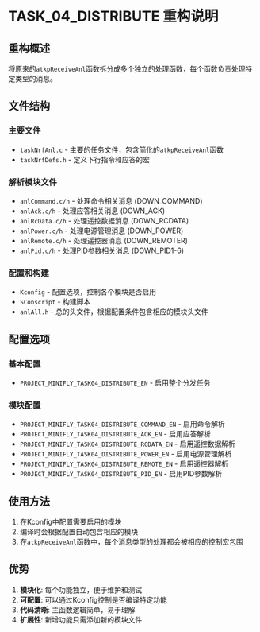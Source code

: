 # TASK_04_DISTRIBUTE 重构说明

## 重构概述
将原来的`atkpReceiveAnl`函数拆分成多个独立的处理函数，每个函数负责处理特定类型的消息。

## 文件结构

### 主要文件
- `taskNrfAnl.c` - 主要的任务文件，包含简化的`atkpReceiveAnl`函数
- `taskNrfDefs.h` - 定义下行指令和应答的宏

### 解析模块文件
- `anlCommand.c/h` - 处理命令相关消息 (DOWN_COMMAND)
- `anlAck.c/h` - 处理应答相关消息 (DOWN_ACK)
- `anlRcData.c/h` - 处理遥控数据消息 (DOWN_RCDATA)
- `anlPower.c/h` - 处理电源管理消息 (DOWN_POWER)
- `anlRemote.c/h` - 处理遥控器消息 (DOWN_REMOTER)
- `anlPid.c/h` - 处理PID参数相关消息 (DOWN_PID1-6)

### 配置和构建
- `Kconfig` - 配置选项，控制各个模块是否启用
- `SConscript` - 构建脚本
- `anlAll.h` - 总的头文件，根据配置条件包含相应的模块头文件

## 配置选项

### 基本配置
- `PROJECT_MINIFLY_TASK04_DISTRIBUTE_EN` - 启用整个分发任务

### 模块配置
- `PROJECT_MINIFLY_TASK04_DISTRIBUTE_COMMAND_EN` - 启用命令解析
- `PROJECT_MINIFLY_TASK04_DISTRIBUTE_ACK_EN` - 启用应答解析
- `PROJECT_MINIFLY_TASK04_DISTRIBUTE_RCDATA_EN` - 启用遥控数据解析
- `PROJECT_MINIFLY_TASK04_DISTRIBUTE_POWER_EN` - 启用电源管理解析
- `PROJECT_MINIFLY_TASK04_DISTRIBUTE_REMOTE_EN` - 启用遥控器解析
- `PROJECT_MINIFLY_TASK04_DISTRIBUTE_PID_EN` - 启用PID参数解析

## 使用方法

1. 在Kconfig中配置需要启用的模块
2. 编译时会根据配置自动包含相应的模块
3. 在`atkpReceiveAnl`函数中，每个消息类型的处理都会被相应的控制宏包围

## 优势

1. **模块化**: 每个功能独立，便于维护和测试
2. **可配置**: 可以通过Kconfig控制是否编译特定功能
3. **代码清晰**: 主函数逻辑简单，易于理解
4. **扩展性**: 新增功能只需添加新的模块文件 